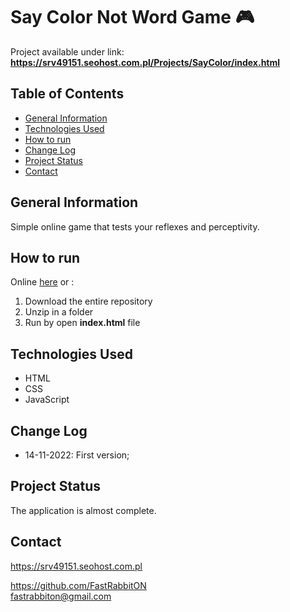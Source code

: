 # Say Color Not Word Game 🎮
Project available under link: \
**https://srv49151.seohost.com.pl/Projects/SayColor/index.html**

## Table of Contents

* [General Information](#general-information)
* [Technologies Used](#technologies-used)
* [How to run](#how-to-run)
* [Change Log](#change-log)
* [Project Status](#project-status)
* [Contact](#contact)

## General Information
Simple online game that tests your reflexes and perceptivity.

## How to run
Online [here](https://srv49151.seohost.com.pl/Projects/SayColor/index.html) or :
 1. Download the entire repository
 2. Unzip in a folder
 3. Run by open **index.html** file

## Technologies Used
- HTML
- CSS
- JavaScript

## Change Log
- 14-11-2022: First version;

## Project Status
The application is almost complete.

## Contact
https://srv49151.seohost.com.pl

https://github.com/FastRabbitON \
fastrabbiton@gmail.com
